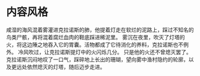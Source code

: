 # 内容风格
咸湿的海风混着雾灌进克拉诺斯的肺，他提着灯走在软烂的泥路上，踩过不知名的鸟类尸骸，再将混着腐烂血肉的鞋底踩进稀泥里。
雾沉在夜里，吹灭了灯塔的火，将这边陲之地吞入它的胃囊。活物都成了它待消化的养料，克拉诺斯也不例外。
冷风吹过，让克拉诺斯提灯中的火闪烁几分。
只是他的火还不曾熄灭罢了。
克拉诺斯沉闷地叹了一口气，踩碎地上长出的珊瑚，望向雾中渔村隐约的轮廓，以及更远处依然熄灭的灯塔，随后迈步走进。